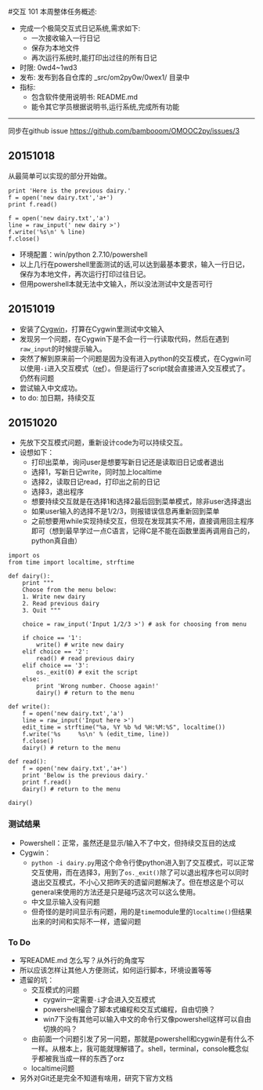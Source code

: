 #交互 101
本周整体任务概述:

* 完成一个极简交互式日记系统,需求如下:
    * 一次接收输入一行日记
    * 保存为本地文件
    * 再次运行系统时,能打印出过往的所有日记
* 时限: 0wd4~1wd3
* 发布: 发布到各自仓库的 _src/om2py0w/0wex1/ 目录中
* 指标:
    * 包含软件使用说明书: README.md
    * 能令其它学员根据说明书,运行系统,完成所有功能



---
同步在github issue https://github.com/bambooom/OMOOC2py/issues/3

## 20151018

从最简单可以实现的部分开始做。

<pre><code>print 'Here is the previous dairy.'
f = open('new dairy.txt','a+')
print f.read()

f = open('new dairy.txt','a')
line = raw_input(' new dairy >')
f.write('%s\n' % line)
f.close()
</code></pre>

* 环境配置：win/python 2.7.10/powershell
* 以上几行在powershell里面测试的话,可以达到最基本要求，输入一行日记，保存为本地文件，再次运行打印过往日记。
* 但用powershell本就无法中文输入，所以没法测试中文是否可行

## 20151019
* 安装了[Cygwin](https://cygwin.com/)，打算在Cygwin里测试中文输入
* 发现另一个问题，在Cygwin下是不会一行一行读取代码，然后在遇到```raw_input```的时候提示输入。
* 突然了解到原来前一个问题是因为没有进入python的交互模式，在Cygwin可以使用```-i```进入交互模式（[ref](http://www.pythondoc.com/pythontutorial27/interpreter.html)）。但是运行了script就会直接进入交互模式了。仍然有问题
* 尝试输入中文成功。
* to do: 加日期，持续交互
 
## 20151020
* 先放下交互模式问题，重新设计code为可以持续交互。
* 设想如下：
    * 打印出菜单，询问user是想要写新日记还是读取旧日记或者退出
    * 选择1，写新日记write，同时加上localtime
    * 选择2，读取日记read，打印出之前的日记
    * 选择3，退出程序
    * 想要持续交互就是在选择1和选择2最后回到菜单模式，除非user选择退出
    * 如果user输入的选择不是1/2/3，则报错误信息再重新回到菜单
    * 之前想要用while实现持续交互，但现在发现其实不用，直接调用回主程序即可（想到最早学过一点C语言，记得C是不能在函数里面再调用自己的，python真自由）

<pre><code>import os
from time import localtime, strftime

def dairy():
	print """
	Choose from the menu below:
	1. Write new dairy
	2. Read previous dairy
	3. Quit """
	
	choice = raw_input('Input 1/2/3 >') # ask for choosing from menu
	
	if choice == '1':
		write() # write new dairy
	elif choice == '2':
		read() # read previous dairy
	elif choice == '3':
		os._exit(0) # exit the script
	else:
		print 'Wrong number. Choose again!'
		dairy() # return to the menu

def write():
	f = open('new dairy.txt','a') 
	line = raw_input('Input here >')
	edit_time = strftime("%a, %Y %b %d %H:%M:%S", localtime())
	f.write('%s     %s\n' % (edit_time, line))
	f.close()
	dairy() # return to the menu

def read():
	f = open('new dairy.txt','a+')
	print 'Below is the previous dairy.'
	print f.read()
	dairy() # return to the menu
	
dairy()
</code></pre>

### 测试结果
* Powershell：正常，虽然还是显示/输入不了中文，但持续交互目的达成
* Cygwin：
    * ```python -i dairy.py```用这个命令行使python进入到了交互模式，可以正常交互使用，而在选择3，用到了```os._exit()```除了可以退出程序也可以同时退出交互模式，不小心又把昨天的遗留问题解决了。但在想这是个可以general来使用的方法还是只是碰巧这次可以这么使用。
    * 中文显示输入没有问题
    * 但奇怪的是时间显示有问题，用的是```time```module里的```localtime()```但结果出来的时间和实际不一样，遗留问题

### To Do
* 写README.md 怎么写？从外行的角度写
* 所以应该怎样让其他人方便测试，如何运行脚本，环境设置等等
* 遗留的坑：
    * 交互模式的问题
        * cygwin一定需要```-i```才会进入交互模式
        * powershell撮合了脚本式编程和交互式编程，自由切换？
        * win7下没有其他可以输入中文的命令行又像powershell这样可以自由切换的吗？
    * 由前面一个问题引发了另一问题，那就是powershell和cygwin是有什么不一样。从根本上，我可能就理解错了。shell，terminal，console概念似乎都被我当成一样的东西了orz
    * localtime问题
* 另外对Git还是完全不知道有啥用，研究下官方文档
